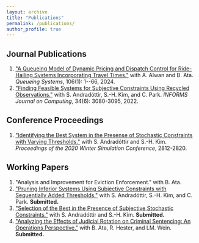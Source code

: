 ```yaml
---
layout: archive
title: "Publications"
permalink: /publications/
author_profile: true
---
```


## Journal Publications
1. ["A Queueing Model of Dynamic Pricing and Dispatch Control for Ride-Hailing Systems Incorporating Travel Times."](https://link.springer.com/article/10.1007/s11134-023-09901-y) with A. Alwan and B. Ata. *Queueing Systems*, 106(1): 1--66, 2024.
3. ["Finding Feasible Systems for Subjective Constraints Using Recycled Observations."](https://pubsonline.informs.org/doi/10.1287/ijoc.2022.1227) with S. Andradóttir, S.-H. Kim, and C. Park. *INFORMS Journal on Computing*, 34(6): 3080-3095, 2022.

## Conference Proceedings
1. ["Identifying the Best System in the Presense of Stochastic Constraints with Varying Thresholds."](https://ieeexplore.ieee.org/abstract/document/9384097) with S. Andradóttir and S.-H. Kim. *Proceedings of the 2020 Winter Simulation Conference*, 2812-2820. 

## Working Papers
1. "Analysis and Improvement for Eviction Enforcement." with B. Ata.
2. ["Pruning Inferior Systems Using Subjective Constraints with Sequentially Added Thresholds."](https://yuweizhou3.github.io/files/MultiPassPruningDraft.pdf) with S. Andradóttir, S.-H. Kim, and C. Park. **Submitted.**
3. ["Selection of the Best in the Presence of Subjective Stochastic Constraints."](https://yuweizhou3.github.io/files/ZAKDraft.pdf) with S. Andradóttir and S.-H. Kim. **Submitted.**  
4. ["Analyzing the Effects of Judicial Rotation on Criminal Sentencing: An Operations Perspective."](https://yuweizhou3.github.io/files/JudgeShoppingDraft.pdf) with B. Ata, R. Hester, and LM. Wein. **Submitted.**


